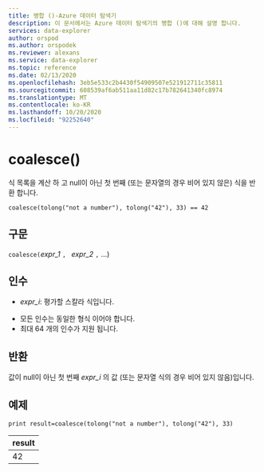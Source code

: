 ```yaml
---
title: 병합 ()-Azure 데이터 탐색기
description: 이 문서에서는 Azure 데이터 탐색기의 병합 ()에 대해 설명 합니다.
services: data-explorer
author: orspod
ms.author: orspodek
ms.reviewer: alexans
ms.service: data-explorer
ms.topic: reference
ms.date: 02/13/2020
ms.openlocfilehash: 3eb5e533c2b4430f54909507e521912711c35811
ms.sourcegitcommit: 608539af6ab511aa11d82c17b782641340fc8974
ms.translationtype: MT
ms.contentlocale: ko-KR
ms.lasthandoff: 10/20/2020
ms.locfileid: "92252640"
---
```

# <a name="coalesce"></a>coalesce()

식 목록을 계산 하 고 null이 아닌 첫 번째 (또는 문자열의 경우 비어 있지 않은) 식을 반환 합니다.

```kusto
coalesce(tolong("not a number"), tolong("42"), 33) == 42
```

## <a name="syntax"></a>구문

`coalesce(`*expr_1* `, ` *expr_2* `,` ...)

## <a name="arguments"></a>인수

* *expr_i*: 평가할 스칼라 식입니다.
- 모든 인수는 동일한 형식 이어야 합니다.
- 최대 64 개의 인수가 지원 됩니다.


## <a name="returns"></a>반환

값이 null이 아닌 첫 번째 *expr_i* 의 값 (또는 문자열 식의 경우 비어 있지 않음)입니다.

## <a name="example"></a>예제

<!-- csl: https://help.kusto.windows.net/Samples  -->
```kusto
print result=coalesce(tolong("not a number"), tolong("42"), 33)
```

|result|
|---|
|42|
